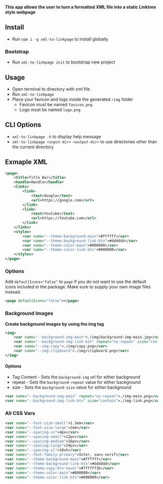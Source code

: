 
__This app allows the user to turn a formatted XML file into a static Linktree style webpage__

## Install

- Run `npm i -g xml-to-linkpage` to install globally

### Bootstrap

- Run `xml-to-linkpage init` to bootstrap new project

## Usage

- Open terminal to directory with xml file
- Run `xml-to-linkpage`
- Place your favicon and logo inside the generated `/img` folder
    - Favicon must be named `favicon.png`
    - Logo must be named `logo.png`

## CLI Options

- `xml-to-linkpage -h` to display help message
- `xml-to-linkpage <input-dir> <output-dir>` to use directories other than the current directory

## Exmaple XML

```xml
<page>
    <title>Title Bar</title>
    <handle>Handle</handle>
    <links>
        <link>
            <text>Google</text>
            <url>https://google.com</url>
        </link>
        <link>
            <text>Youtube</text>
            <url>https://Youtube.com</url>
        </link>
    </links>
    <styles>
        <var name="--theme-background-main">#ffffff</var>
        <var name="--theme-background-link-btn">#dddddd</var>
        <var name="--theme-color-main">#000000</var>
        <var name="--theme-color-link-btn">#000000</var>
    </styles>
</page>
```

### Options

Add `defaultIcons="false"` to `page` if you do not want to use the default icons included in the package. Make sure to supply your own image files instead.

```xml
<page defaultIcons="false"></page>
```

### Background Images

__Create background images by using the img tag__

```xml
<img>
    <var name="--background-img-main">./img/background-img-main.jpg</var>
    <var name="--background-img-link-btn" repeat="no-repeat" size="contain">./img/background-img-main.jpg</var>
    <var name="--img-copy">./img/copy.png</var>
    <var name="--img-clipboard">./img/clipboard.png</var>
</img>
```

#### Options

- Tag Content - Sets the `background-img` url for either background
- repeat - Sets the `background-repeat` value for either background
- size - Sets the `background-size` value for either background

```xml
<var name="--background-img-main" repeat="no-repeat">./img-main.png</var>
<var name="--background-img-link-btn" size="contain">./img-link.png</var>
```

### All CSS Vars

```xml
<var name="--font-size-small">1.3em</var>
<var name="--font-size-large">2em</var>
<var name="--spacing-xs">4px</var>
<var name="--spacing-small">12px</var>
<var name="--spacing-medium">16px</var>
<var name="--spacing-large">24px</var>
<var name="--spacing-xl">10vh</var>
<var name="--font-family-primary">Inter, sans-serif</var>
<var name="--theme-background-main">#ffffff</var>
<var name="--theme-background-link-btn">#dddddd</var>
<var name="--theme-copy-btn-hover">#ffffff3b</var>
<var name="--theme-color-main">#000000</var>
<var name="--theme-color-link-btn">#000000</var>
```
